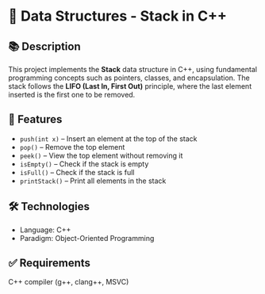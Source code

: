 # 🧱 Data Structures - Stack in C++

## 📚 Description

This project implements the **Stack** data structure in C++, using fundamental programming concepts such as pointers, classes, and encapsulation. The stack follows the **LIFO (Last In, First Out)** principle, where the last element inserted is the first one to be removed.

## 🚀 Features

- `push(int x)` – Insert an element at the top of the stack
- `pop()` – Remove the top element
- `peek()` – View the top element without removing it
- `isEmpty()` – Check if the stack is empty
- `isFull()` – Check if the stack is full
- `printStack()` – Print all elements in the stack

## 🛠️ Technologies

- Language: C++
- Paradigm: Object-Oriented Programming

## ✅ Requirements
C++ compiler (g++, clang++, MSVC)
